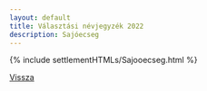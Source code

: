 ```yaml
---
layout: default
title: Választási névjegyzék 2022
description: Sajóecseg
---
```


{% include settlementHTMLs/Sajooecseg.html %}

[Vissza](../)